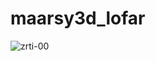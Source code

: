 # maarsy3d_lofar

![zrti-00](https://github.com/jvierine/maarsy3d_lofar/assets/16102494/1aca5445-bbd1-46b6-9c0b-bdf80b20b3ce)
